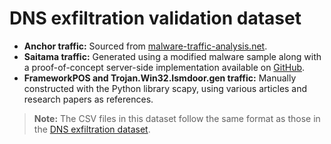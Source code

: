 # DNS exfiltration validation dataset

- **Anchor traffic:** Sourced from [malware-traffic-analysis.net](https://www.malware-traffic-analysis.net/2021/04/01/index2.html).
- **Saitama traffic:** Generated using a modified malware sample along with a proof-of-concept server-side implementation available on [GitHub](https://github.com/fox-it/saitama-server).
- **FrameworkPOS and Trojan.Win32.Ismdoor.gen traffic:** Manually constructed with the Python library scapy, using various articles and research papers as references.

> **Note:** The CSV files in this dataset follow the same format as those in the [DNS exfiltration dataset](https://github.com/Daumel/dns-exfiltration-dataset).
